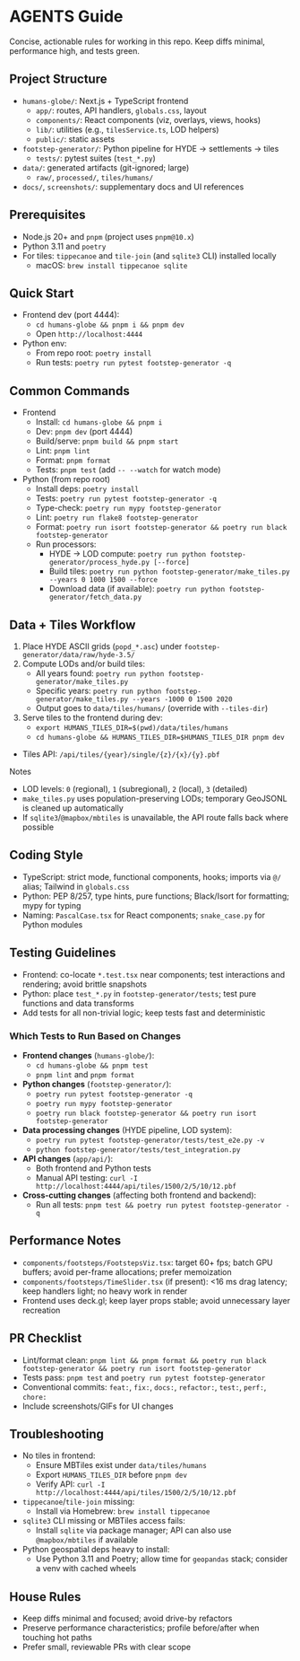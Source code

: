 # AGENTS Guide

Concise, actionable rules for working in this repo. Keep diffs minimal, performance high, and tests green.

## Project Structure
- `humans-globe/`: Next.js + TypeScript frontend
  - `app/`: routes, API handlers, `globals.css`, layout
  - `components/`: React components (viz, overlays, views, hooks)
  - `lib/`: utilities (e.g., `tilesService.ts`, LOD helpers)
  - `public/`: static assets
- `footstep-generator/`: Python pipeline for HYDE → settlements → tiles
  - `tests/`: pytest suites (`test_*.py`)
- `data/`: generated artifacts (git-ignored; large)
  - `raw/`, `processed/`, `tiles/humans/`
- `docs/`, `screenshots/`: supplementary docs and UI references

## Prerequisites
- Node.js 20+ and `pnpm` (project uses `pnpm@10.x`)
- Python 3.11 and `poetry`
- For tiles: `tippecanoe` and `tile-join` (and `sqlite3` CLI) installed locally
  - macOS: `brew install tippecanoe sqlite`

## Quick Start
- Frontend dev (port 4444):
  - `cd humans-globe && pnpm i && pnpm dev`
  - Open `http://localhost:4444`
- Python env:
  - From repo root: `poetry install`
  - Run tests: `poetry run pytest footstep-generator -q`

## Common Commands
- Frontend
  - Install: `cd humans-globe && pnpm i`
  - Dev: `pnpm dev` (port 4444)
  - Build/serve: `pnpm build && pnpm start`
  - Lint: `pnpm lint`
  - Format: `pnpm format`
  - Tests: `pnpm test` (add `-- --watch` for watch mode)
- Python (from repo root)
  - Install deps: `poetry install`
  - Tests: `poetry run pytest footstep-generator -q`
  - Type-check: `poetry run mypy footstep-generator`
  - Lint: `poetry run flake8 footstep-generator`
  - Format: `poetry run isort footstep-generator && poetry run black footstep-generator`
  - Run processors:
    - HYDE → LOD compute: `poetry run python footstep-generator/process_hyde.py [--force]`
    - Build tiles: `poetry run python footstep-generator/make_tiles.py --years 0 1000 1500 --force`
    - Download data (if available): `poetry run python footstep-generator/fetch_data.py`

## Data + Tiles Workflow
1) Place HYDE ASCII grids (`popd_*.asc`) under `footstep-generator/data/raw/hyde-3.5/`
2) Compute LODs and/or build tiles:
   - All years found: `poetry run python footstep-generator/make_tiles.py`
   - Specific years: `poetry run python footstep-generator/make_tiles.py --years -1000 0 1500 2020`
   - Output goes to `data/tiles/humans/` (override with `--tiles-dir`)
3) Serve tiles to the frontend during dev:
   - `export HUMANS_TILES_DIR=$(pwd)/data/tiles/humans`
   - `cd humans-globe && HUMANS_TILES_DIR=$HUMANS_TILES_DIR pnpm dev`
  - Tiles API: `/api/tiles/{year}/single/{z}/{x}/{y}.pbf`

Notes
- LOD levels: `0` (regional), `1` (subregional), `2` (local), `3` (detailed)
- `make_tiles.py` uses population-preserving LODs; temporary GeoJSONL is cleaned up automatically
- If `sqlite3`/`@mapbox/mbtiles` is unavailable, the API route falls back where possible

## Coding Style
- TypeScript: strict mode, functional components, hooks; imports via `@/` alias; Tailwind in `globals.css`
- Python: PEP 8/257, type hints, pure functions; Black/Isort for formatting; mypy for typing
- Naming: `PascalCase.tsx` for React components; `snake_case.py` for Python modules

## Testing Guidelines
- Frontend: co-locate `*.test.tsx` near components; test interactions and rendering; avoid brittle snapshots
- Python: place `test_*.py` in `footstep-generator/tests`; test pure functions and data transforms
- Add tests for all non-trivial logic; keep tests fast and deterministic

### Which Tests to Run Based on Changes
- **Frontend changes** (`humans-globe/`):
  - `cd humans-globe && pnpm test`
  - `pnpm lint` and `pnpm format`
- **Python changes** (`footstep-generator/`):
  - `poetry run pytest footstep-generator -q`
  - `poetry run mypy footstep-generator`
  - `poetry run black footstep-generator && poetry run isort footstep-generator`
- **Data processing changes** (HYDE pipeline, LOD system):
  - `poetry run pytest footstep-generator/tests/test_e2e.py -v`
  - `python footstep-generator/tests/test_integration.py`
- **API changes** (`app/api/`):
  - Both frontend and Python tests
  - Manual API testing: `curl -I http://localhost:4444/api/tiles/1500/2/5/10/12.pbf`
- **Cross-cutting changes** (affecting both frontend and backend):
  - Run all tests: `pnpm test && poetry run pytest footstep-generator -q`

## Performance Notes
- `components/footsteps/FootstepsViz.tsx`: target 60+ fps; batch GPU buffers; avoid per-frame allocations; prefer memoization
- `components/footsteps/TimeSlider.tsx` (if present): <16 ms drag latency; keep handlers light; no heavy work in render
- Frontend uses deck.gl; keep layer props stable; avoid unnecessary layer recreation

## PR Checklist
- Lint/format clean: `pnpm lint && pnpm format && poetry run black footstep-generator && poetry run isort footstep-generator`
- Tests pass: `pnpm test` and `poetry run pytest footstep-generator`
- Conventional commits: `feat:`, `fix:`, `docs:`, `refactor:`, `test:`, `perf:`, `chore:`
- Include screenshots/GIFs for UI changes

## Troubleshooting
- No tiles in frontend:
  - Ensure MBTiles exist under `data/tiles/humans`
  - Export `HUMANS_TILES_DIR` before `pnpm dev`
  - Verify API: `curl -I http://localhost:4444/api/tiles/1500/2/5/10/12.pbf`
- `tippecanoe`/`tile-join` missing:
  - Install via Homebrew: `brew install tippecanoe`
- `sqlite3` CLI missing or MBTiles access fails:
  - Install `sqlite` via package manager; API can also use `@mapbox/mbtiles` if available
- Python geospatial deps heavy to install:
  - Use Python 3.11 and Poetry; allow time for `geopandas` stack; consider a venv with cached wheels

## House Rules
- Keep diffs minimal and focused; avoid drive-by refactors
- Preserve performance characteristics; profile before/after when touching hot paths
- Prefer small, reviewable PRs with clear scope
